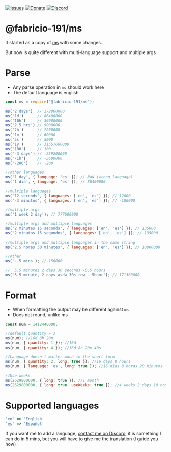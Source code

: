 [![Issues](https://img.shields.io/github/issues/Fabricio-191/ms?style=for-the-badge)](https://github.com/Fabricio-191/ms/issues)
[![Donate](https://img.shields.io/badge/donate-patreon-F96854.svg?style=for-the-badge)](https://www.patreon.com/fabricio_191)
[![Discord](https://img.shields.io/discord/555535212461948936?style=for-the-badge&color=7289da)](https://discord.gg/zrESMn6)

# @fabricio-191/ms

It started as a copy of [ms](https://www.npmjs.com/package/ms) with some changes.

But now is quite different with multi-language support and multiple args

# Parse
* Any parse operation in `ms` should work here   
* The default language is english
```js
const ms = require('@fabricio-191/ms');

ms('2 days')  // 172800000
ms('1d')      // 86400000
ms('10h')     // 36000000
ms('2.5 hrs') // 9000000
ms('2h')      // 7200000
ms('1m')      // 60000
ms('5s')      // 5000
ms('1y')      // 31557600000
ms('100')     // 100
ms('-3 days') // -259200000
ms('-1h')     // -3600000
ms('-200')    // -200

//other languages
ms('1 day', { language: 'es' }); // NaN (wrong language)
ms('1 dia', { language: 'es' }); // 86400000

//multiple languages
ms('12 seconds', { languages: ['en', 'es'] }); // 12000
ms('-3 minutos', { languages: ['en', 'es'] }); // -180000

//multiple args
ms('1 week 2 day'); // 777600000

//multiple args and multiple languages
ms('2 minutes 15 seconds', { languages: ['en', 'es'] }); // 135000
ms('2 minutos 15 segundos', { languages: ['en', 'es'] }); // 135000

//multiple args and multiple languages in the same string
ms('2.5 horas 30 minutes', { languages: ['en', 'es'] }); // 10800000

//other
ms('-.5 mins'); //-150000

//  5.5 minutes 2 days 30 seconds -0.5 hours
ms('5.5 minute, 2 days asdw 30s rqw -.5hour'); // 171360000
```

# Format
* When formatting the output may be different against `ms`
* Does not round, unlike ms

```js
const num = 1412440000;

//default quantity = 3
ms(num); //16d 8h 20m
ms(num, { quantity: 1 }); //16d
ms(num, { quantity: 4 }); //16d 8h 20m 40s

//Language doesn't matter much in the short form
ms(num, { quantity: 2, long: true }); //16 days 8 hours
ms(num, { language: 'es', long: true }); //16 dias 8 horas 20 minutos

//Use weeks
ms(2629800000, { long: true }); //1 month
ms(2629800000, { long: true, useWeeks: true }); //4 weeks 2 days 10 hours
```

# Supported languages
```js
'en' => 'English'  
'es' => 'Español'
```

If you want me to add a language, [contact me on Discord](https://discord.gg/zrESMn6), it is something I can do in 5 mins, but you will have to give me the translation (I guide you how)